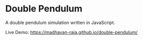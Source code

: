 # Double Pendulum

A double pendulum simulation written in JavaScript.

Live Demo: https://madhavan-raja.github.io/double-pendulum/
